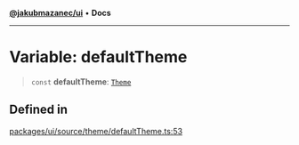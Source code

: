 [**@jakubmazanec/ui**](../README.md) • **Docs**

---

# Variable: defaultTheme

> `const` **defaultTheme**: [`Theme`](../type-aliases/Theme.md)

## Defined in

[packages/ui/source/theme/defaultTheme.ts:53](https://github.com/jakubmazanec/tools/blob/e8e1a063ee4a3ba5413ab6c19f760853c220a8ce/packages/ui/source/theme/defaultTheme.ts#L53)
